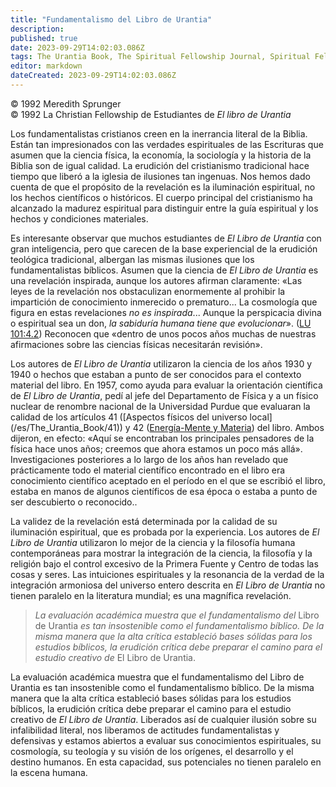 ```yaml
---
title: "Fundamentalismo del Libro de Urantia"
description: 
published: true
date: 2023-09-29T14:02:03.086Z
tags: The Urantia Book, The Spiritual Fellowship Journal, Spiritual Fellowship, article
editor: markdown
dateCreated: 2023-09-29T14:02:03.086Z
---
```


<p class="v-card v-sheet theme--light grey lighten-3 px-2">© 1992 Meredith Sprunger<br>© 1992 La Christian Fellowship de Estudiantes de <i>El libro de Urantia</i></p>


Los fundamentalistas cristianos creen en la inerrancia literal de la Biblia. Están tan impresionados con las verdades espirituales de las Escrituras que asumen que la ciencia física, la economía, la sociología y la historia de la Biblia son de igual calidad. La erudición del cristianismo tradicional hace tiempo que liberó a la iglesia de ilusiones tan ingenuas. Nos hemos dado cuenta de que el propósito de la revelación es la iluminación espiritual, no los hechos científicos o históricos. El cuerpo principal del cristianismo ha alcanzado la madurez espiritual para distinguir entre la guía espiritual y los hechos y condiciones materiales.

Es interesante observar que muchos estudiantes de _El Libro de Urantia_ con gran inteligencia, pero que carecen de la base experiencial de la erudición teológica tradicional, albergan las mismas ilusiones que los fundamentalistas bíblicos. Asumen que la ciencia de _El Libro de Urantia_ es una revelación inspirada, aunque los autores afirman claramente: «Las leyes de la revelación nos obstaculizan enormemente al prohibir la impartición de conocimiento inmerecido o prematuro... La cosmología que figura en estas revelaciones *no es inspirada*... Aunque la perspicacia divina o espiritual sea un don, *la sabiduría humana tiene que evolucionar*». ([LU 101:4.2](/es/The_Urantia_Book/101#p4_2)) Reconocen que «dentro de unos pocos años muchas de nuestras afirmaciones sobre las ciencias físicas necesitarán revisión».

Los autores de _El Libro de Urantia_ utilizaron la ciencia de los años 1930 y 1940 o hechos que estaban a punto de ser conocidos para el contexto material del libro. En 1957, como ayuda para evaluar la orientación científica de _El Libro de Urantia_, pedí al jefe del Departamento de Física y a un físico nuclear de renombre nacional de la Universidad Purdue que evaluaran la calidad de los artículos 41 ([Aspectos físicos del universo local] (/es/The_Urantia_Book/41)) y 42 ([Energía-Mente y Materia](/es/The_Urantia_Book/42)) del libro. Ambos dijeron, en efecto: «Aquí se encontraban los principales pensadores de la física hace unos años; creemos que ahora estamos un poco más allá». Investigaciones posteriores a lo largo de los años han revelado que prácticamente todo el material científico encontrado en el libro era conocimiento científico aceptado en el período en el que se escribió el libro, estaba en manos de algunos científicos de esa época o estaba a punto de ser descubierto o reconocido..

La validez de la revelación está determinada por la calidad de su iluminación espiritual, que es probada por la experiencia. Los autores de _El Libro de Urantia_ utilizaron lo mejor de la ciencia y la filosofía humana contemporáneas para mostrar la integración de la ciencia, la filosofía y la religión bajo el control excesivo de la Primera Fuente y Centro de todas las cosas y seres. Las intuiciones espirituales y la resonancia de la verdad de la integración armoniosa del universo entero descrita en _El Libro de Urantia_ no tienen paralelo en la literatura mundial; es una magnífica revelación.

> _La evaluación académica muestra que el fundamentalismo del_ Libro de Urantia _es tan insostenible como el fundamentalismo bíblico. De la misma manera que la alta crítica estableció bases sólidas para los estudios bíblicos, la erudición crítica debe preparar el camino para el estudio creativo de_ El Libro de Urantia.

La evaluación académica muestra que el fundamentalismo del Libro de Urantia es tan insostenible como el fundamentalismo bíblico. De la misma manera que la alta crítica estableció bases sólidas para los estudios bíblicos, la erudición crítica debe preparar el camino para el estudio creativo de _El Libro de Urantia_. Liberados así de cualquier ilusión sobre su infalibilidad literal, nos liberamos de actitudes fundamentalistas y defensivas y estamos abiertos a evaluar sus conocimientos espirituales, su cosmología, su teología y su visión de los orígenes, el desarrollo y el destino humanos. En esta capacidad, sus potenciales no tienen paralelo en la escena humana.

